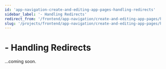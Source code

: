 ```yaml
---
id: 'app-navigation-create-and-editing-app-pages-handling-redirects'
sidebar_label: '- Handling Redirects'
redirect_from: '/frontend/app-navigation/create-and-editing-app-pages/handling-redirects'
slug: '/projects/frontend/app-navigation/create-and-editing-app-pages/handling-redirects'
---
```


# - Handling Redirects

...coming soon.
